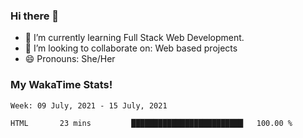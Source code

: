### Hi there 👋

- 🌱 I’m currently learning Full Stack Web Development.
- 👯 I’m looking to collaborate on: Web based projects
- 😄 Pronouns: She/Her

### My WakaTime Stats!

<!--START_SECTION:waka-->
```text
Week: 09 July, 2021 - 15 July, 2021

HTML       23 mins         █████████████████████████   100.00 % 
```
<!--END_SECTION:waka-->

